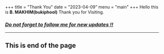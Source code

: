 +++
title = "Thank You"
date = "2023-04-09"
menu = "main"
+++
 Hello this is **B. MAKHIM(bukiphool)**
Thank you for Visiting.
### [*Do not forget to follow me for new updates !!*](https://x.com/biochemicalmind)
---
This is end of the page  
---

